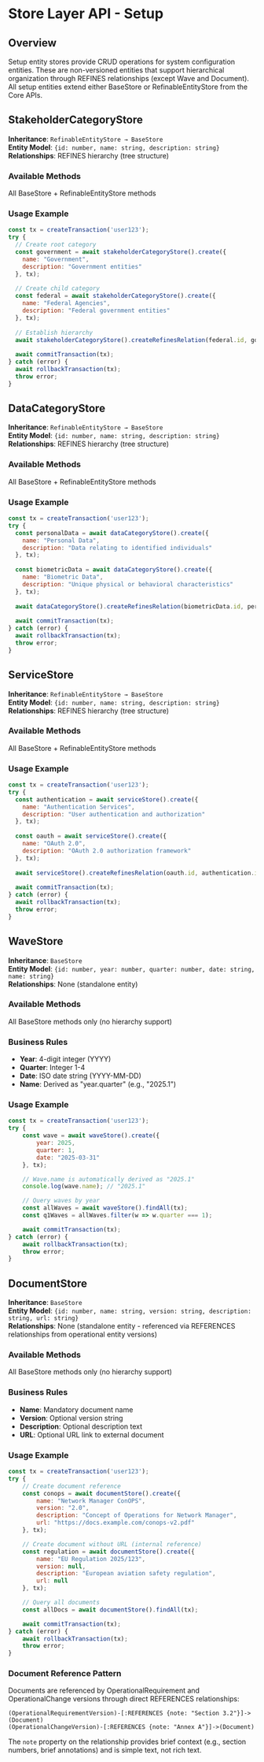 # Store Layer API - Setup

## Overview
Setup entity stores provide CRUD operations for system configuration entities. These are non-versioned entities that support hierarchical organization through REFINES relationships (except Wave and Document). All setup entities extend either BaseStore or RefinableEntityStore from the Core APIs.

## StakeholderCategoryStore
**Inheritance**: `RefinableEntityStore → BaseStore`  
**Entity Model**: `{id: number, name: string, description: string}`  
**Relationships**: REFINES hierarchy (tree structure)

### Available Methods
All BaseStore + RefinableEntityStore methods

### Usage Example
```javascript
const tx = createTransaction('user123');
try {
  // Create root category
  const government = await stakeholderCategoryStore().create({
    name: "Government",
    description: "Government entities"
  }, tx);
  
  // Create child category  
  const federal = await stakeholderCategoryStore().create({
    name: "Federal Agencies",
    description: "Federal government entities"
  }, tx);
  
  // Establish hierarchy
  await stakeholderCategoryStore().createRefinesRelation(federal.id, government.id, tx);
  
  await commitTransaction(tx);
} catch (error) {
  await rollbackTransaction(tx);
  throw error;
}
```

## DataCategoryStore
**Inheritance**: `RefinableEntityStore → BaseStore`  
**Entity Model**: `{id: number, name: string, description: string}`  
**Relationships**: REFINES hierarchy (tree structure)

### Available Methods
All BaseStore + RefinableEntityStore methods

### Usage Example
```javascript
const tx = createTransaction('user123');
try {
  const personalData = await dataCategoryStore().create({
    name: "Personal Data",
    description: "Data relating to identified individuals"
  }, tx);
  
  const biometricData = await dataCategoryStore().create({
    name: "Biometric Data",
    description: "Unique physical or behavioral characteristics"
  }, tx);
  
  await dataCategoryStore().createRefinesRelation(biometricData.id, personalData.id, tx);
  
  await commitTransaction(tx);
} catch (error) {
  await rollbackTransaction(tx);
  throw error;
}
```

## ServiceStore
**Inheritance**: `RefinableEntityStore → BaseStore`  
**Entity Model**: `{id: number, name: string, description: string}`  
**Relationships**: REFINES hierarchy (tree structure)

### Available Methods
All BaseStore + RefinableEntityStore methods

### Usage Example
```javascript
const tx = createTransaction('user123');
try {
  const authentication = await serviceStore().create({
    name: "Authentication Services",
    description: "User authentication and authorization"
  }, tx);
  
  const oauth = await serviceStore().create({
    name: "OAuth 2.0",
    description: "OAuth 2.0 authorization framework"
  }, tx);
  
  await serviceStore().createRefinesRelation(oauth.id, authentication.id, tx);
  
  await commitTransaction(tx);
} catch (error) {
  await rollbackTransaction(tx);
  throw error;
}
```

## WaveStore
**Inheritance**: `BaseStore`  
**Entity Model**: `{id: number, year: number, quarter: number, date: string, name: string}`  
**Relationships**: None (standalone entity)

### Available Methods
All BaseStore methods only (no hierarchy support)

### Business Rules
- **Year**: 4-digit integer (YYYY)
- **Quarter**: Integer 1-4
- **Date**: ISO date string (YYYY-MM-DD)
- **Name**: Derived as "year.quarter" (e.g., "2025.1")

### Usage Example
```javascript
const tx = createTransaction('user123');
try {
    const wave = await waveStore().create({
        year: 2025,
        quarter: 1,
        date: "2025-03-31"
    }, tx);

    // Wave.name is automatically derived as "2025.1"
    console.log(wave.name); // "2025.1"

    // Query waves by year
    const allWaves = await waveStore().findAll(tx);
    const q1Waves = allWaves.filter(w => w.quarter === 1);

    await commitTransaction(tx);
} catch (error) {
    await rollbackTransaction(tx);
    throw error;
}
```

## DocumentStore
**Inheritance**: `BaseStore`  
**Entity Model**: `{id: number, name: string, version: string, description: string, url: string}`  
**Relationships**: None (standalone entity - referenced via REFERENCES relationships from operational entity versions)

### Available Methods
All BaseStore methods only (no hierarchy support)

### Business Rules
- **Name**: Mandatory document name
- **Version**: Optional version string
- **Description**: Optional description text
- **URL**: Optional URL link to external document

### Usage Example
```javascript
const tx = createTransaction('user123');
try {
    // Create document reference
    const conops = await documentStore().create({
        name: "Network Manager ConOPS",
        version: "2.0",
        description: "Concept of Operations for Network Manager",
        url: "https://docs.example.com/conops-v2.pdf"
    }, tx);

    // Create document without URL (internal reference)
    const regulation = await documentStore().create({
        name: "EU Regulation 2025/123",
        version: null,
        description: "European aviation safety regulation",
        url: null
    }, tx);

    // Query all documents
    const allDocs = await documentStore().findAll(tx);

    await commitTransaction(tx);
} catch (error) {
    await rollbackTransaction(tx);
    throw error;
}
```

### Document Reference Pattern
Documents are referenced by OperationalRequirement and OperationalChange versions through direct REFERENCES relationships:

```cypher
(OperationalRequirementVersion)-[:REFERENCES {note: "Section 3.2"}]->(Document)
(OperationalChangeVersion)-[:REFERENCES {note: "Annex A"}]->(Document)
```

The `note` property on the relationship provides brief context (e.g., section numbers, brief annotations) and is simple text, not rich text.